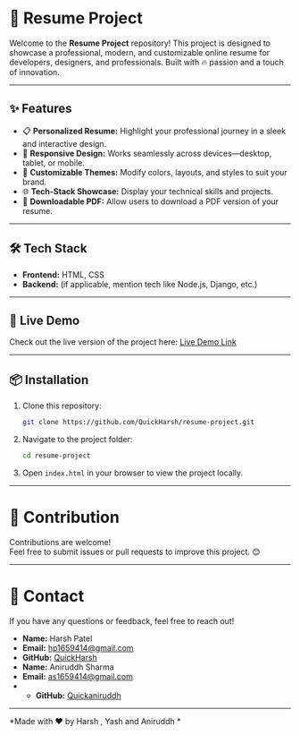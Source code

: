# 🌟 Resume Project

Welcome to the **Resume Project** repository! This project is designed to showcase a professional, modern, and customizable online resume for developers, designers, and professionals. Built with 🔥 passion and a touch of innovation. 

---

## ✨ Features

- 📋 **Personalized Resume:** Highlight your professional journey in a sleek and interactive design.  
- 🚀 **Responsive Design:** Works seamlessly across devices—desktop, tablet, or mobile.  
- 🎨 **Customizable Themes:** Modify colors, layouts, and styles to suit your brand.  
- 🌐 **Tech-Stack Showcase:** Display your technical skills and projects.  
- 💼 **Downloadable PDF:** Allow users to download a PDF version of your resume.  

---

## 🛠️ Tech Stack

- **Frontend:** HTML, CSS  
- **Backend:** (if applicable, mention tech like Node.js, Django, etc.)  

---

## 🚀 Live Demo

Check out the live version of the project here: [Live Demo Link](https://quickharsh.github.io/resume-project/)

---

## 📦 Installation

1. Clone this repository:  
   ```bash
   git clone https://github.com/QuickHarsh/resume-project.git
   ```
2. Navigate to the project folder:  
   ```bash
   cd resume-project
   ```
3. Open `index.html` in your browser to view the project locally.

---

# 🌟 Contribution

Contributions are welcome!  
Feel free to submit issues or pull requests to improve this project. 😊

---

# 📧 Contact

If you have any questions or feedback, feel free to reach out!  

- **Name:** Harsh Patel
- **Email:** hp1659414@gmail.com 
- **GitHub:** [QuickHarsh](https://github.com/QuickHarsh)
- **Name:** Aniruddh Sharma
- **Email:** as1659414@gmail.com
- - **GitHub:** [Quickaniruddh](Aniruddh-14.github.io)


---

*Made with ❤️ by Harsh , Yash and Aniruddh *  
